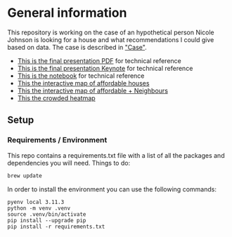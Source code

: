 # General information

This repository is working on the case of an hypothetical person Nicole Johnson is looking for a house and what recommendations I could give based on data.
The case is described in ["Case"](./assignment.md).

* [This is the final presentation PDF](./files/kingcounty-cmk.pdf) for technical reference
* [This is the final presentation Keynote](./files/kingcounty-cmk.key) for technical reference
* [This is the notebook](./assignment-analysis.ipynb) for technical reference
* [This the interactive map of affordable houses](./files/map_affordable.html)
* [This the interactive map of affordable + Neighbours](./files/map_crowded.html)
* [This the crowded heatmap](./files/map_crowded.html)

## Setup
### Requirements / Environment

This repo contains a requirements.txt file with a list of all the packages and dependencies you will need. Things to do:

```bash
brew update
```

In order to install the environment you can use the following commands:

```
pyenv local 3.11.3
python -m venv .venv
source .venv/bin/activate
pip install --upgrade pip
pip install -r requirements.txt
```